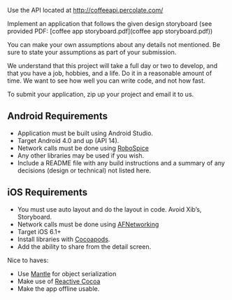 Use the API located at http://coffeeapi.percolate.com/

Implement an application that follows the given design storyboard (see provided PDF: [coffee app storyboard.pdf](coffee app storyboard.pdf))

You can make your own assumptions about any details not mentioned.  Be sure to state your assumptions as part of your submission.

We understand that this project will take a full day or two to develop, and that you have a job, hobbies, and a life. Do it in a reasonable amount of time. We want to see how well you can write code, and not how fast.

To submit your application, zip up your project and email it to us.

Android Requirements
--------------------
 * Application must be built using Android Studio.
 * Target Android 4.0 and up (API 14).
 * Network calls must be done using [RoboSpice](https://github.com/stephanenicolas/robospice)
 * Any other libraries may be used if you wish.
 * Include a README file with any build instructions and a summary of any decisions (design or technical) not listed here.

iOS Requirements
----------------
* You must use auto layout and do the layout in code. Avoid Xib’s, Storyboard.
* Network calls must be done using [AFNetworking](https://github.com/AFNetworking/AFNetworking)
* Target iOS 6.1+
* Install libraries with [Cocoapods](http://cocoapods.org/).
* Add the ability to share from the detail screen.

Nice to haves:
* Use [Mantle](https://github.com/Mantle/Mantle) for object serialization 
* Make use of [Reactive Cocoa](https://github.com/ReactiveCocoa/ReactiveCocoa)
* Make the app offline usable.
